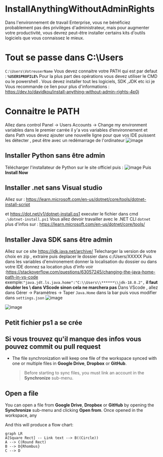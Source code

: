 # InstallAnythingWithoutAdminRights

Dans l'environnement de travail Enterprise, vous ne bénéficiez probablement pas des privilèges d'administrateur, mais pour augmenter votre productivité, vous devrez peut-être installer certains kits d'outils logiciels que vous connaissez le mieux.

# Tout se passe dans C:\Users 
``C:\Users\VotreuserName``
Vous devez connaitre votre PATH qui est par defaut :
**``%USERSPROFILE%``**
Pour la plus part des opérations vous devez utiliser le CMD ou le powershell .
Vous devez installer tout les logiciels, SDK ,JDK etc  ici
je Vous recommande ce lien pour plus d'informations :
https://dev.to/davidkou/install-anything-without-admin-rights-4p0j
# Connaitre le PATH 
Allez dans control Panel -> Users Accounts -> Change my environment variables
dans le premier carrée il y'a vos variables d’environnement et dans Path vous devez ajouter une nouvelle ligne pour que vos IDE puissent les détecter , peut être avec un redémarrage de l'ordinateur 
![image](https://user-images.githubusercontent.com/46062396/193335970-af847211-4674-42c6-b4a0-a7e119355d8e.png)

## Installer Python sans être admin

Télécharger l'installateur de Python sur le site officiel
puis :
 ![image](https://user-images.githubusercontent.com/46062396/193336142-0c5d913c-06c5-47ea-8df0-ba6060ae16be.png)
Puis **Install Now**

## Installer .net sans Visual studio
Allez sur : https://learn.microsoft.com/en-us/dotnet/core/tools/dotnet-install-script

et https://dot.net/v1/dotnet-install.ps1
executer le fichier dans cmd ``.\dotnet-install.ps1``
Vous allez devoir travailler avec le .NET CLI ``dotnet`` plus d'infos sur : https://learn.microsoft.com/en-us/dotnet/core/tools/



## Installer Java SDK sans être admin 

Allez sur ce site https://jdk.java.net/archive/
Telecharger la version de votre choix en zip , extraire  puis deplacer le dossier dans c:/Users/XXXXX
Puis dans les variables d'environement donner la localisation du dossier 
ou dans votre IDE donnez sa location plus d'info voir :https://stackoverflow.com/questions/63057245/changing-the-java-home-path-in-vs-code
exemple:``"java.jdt.ls.java.home":"C:\\Users\\******\\jdk-18.0.2",`` **il faut doubler les \\ dans VScode sinon cela ne marchera pas**
Dans VScode , allez dans Gérer ->  Paramètres -> Taper ``Java.Home`` dans la bar puis vous modifier dans ``settings.json`` 
![image](https://user-images.githubusercontent.com/46062396/193335444-fe9dc745-abe8-4634-bb45-3d5410c55e3b.png)

![image](https://user-images.githubusercontent.com/46062396/193335539-e83ff001-5d70-4a83-b0f4-61e0d0b02dc0.png)

## Petit fichier ps1 a se crée



## Si vous trouvez qu'il manque des infos vous pouvez commit ou pull request 
- The file synchronization will keep one file of the workspace synced with one or multiple files in **Google Drive**, **Dropbox** or **GitHub**.
	> Before starting to sync files, you must link an account in the **Synchronize** sub-menu.

## Open a file

You can open a file from **Google Drive**, **Dropbox** or **GitHub** by opening the **Synchronize** sub-menu and clicking **Open from**. Once opened in the workspace, any 


And this will produce a flow chart:

```mermaid
graph LR
A[Square Rect] -- Link text --> B((Circle))
A --> C(Round Rect)
B --> D{Rhombus}
C --> D
```
